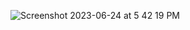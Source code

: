 ![Screenshot 2023-06-24 at 5 42 19 PM](https://github.com/MounikaGanjikunta/TravelJournal/assets/89488882/014a3fc9-ee49-480d-b02a-dd3a827487dd)
